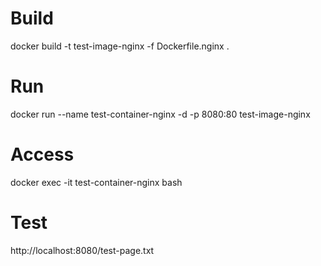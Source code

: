 # Build
docker build -t test-image-nginx -f Dockerfile.nginx .

# Run
docker run --name test-container-nginx -d -p 8080:80 test-image-nginx

# Access
docker exec -it test-container-nginx bash

# Test
http://localhost:8080/test-page.txt